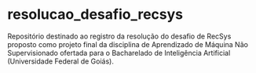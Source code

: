 # resolucao_desafio_recsys
Repositório destinado ao registro da resolução do desafio de RecSys proposto como projeto final da disciplina de Aprendizado de Máquina Não Supervisionado ofertada para o Bacharelado de Inteligência Artificial (Universidade Federal de Goiás).
